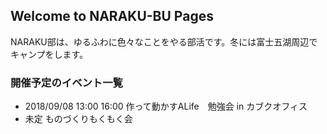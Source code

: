 ## Welcome to NARAKU-BU Pages

 NARAKU部は、ゆるふわに色々なことをやる部活です。冬には富士五湖周辺でキャンプをします。

### 開催予定のイベント一覧

- 2018/09/08 13:00 16:00 作って動かすALife　勉強会 in カブクオフィス
- 未定 ものづくりもくもく会
